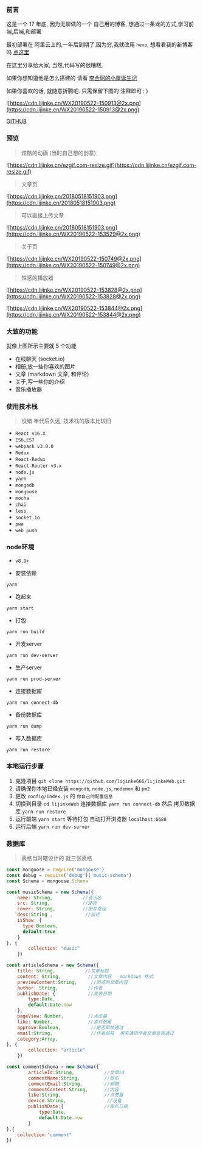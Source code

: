 ### 前言

这是一个 17 年底, 因为无聊做的一个 自己用的博客, 想通过一条龙的方式,学习前端,后端,和部署

最初部署在 阿里云上的,一年后到期了,因为穷,我就改用 `hexo`, 想看看我的新博客吗 [点这里](https://www.lijinke.cn)

在这里分享给大家, 当然,代码写的很糟糕,

如果你想知道他是怎么搭建的 请看 [李金珂的小屋诞生记](https://www.lijinke.cn/2017/05/22/%E6%9D%8E%E9%87%91%E7%8F%82%E7%9A%84%E5%B0%8F%E5%B1%8B%E8%AF%9E%E7%94%9F%E8%AE%B0/)

如果你喜欢的话, 就随意折腾吧. 只需保留下图的 注释即可 : )

![https://cdn.lijinke.cn/WX20190522-150913@2x.png](https://cdn.lijinke.cn/WX20190522-150913@2x.png)

[GITHUB](https://github.com/lijinke666/jinke-blog)

### 预览

> 炫酷的动画 (当时自己想的创意)

![https://cdn.lijinke.cn/ezgif.com-resize.gif](https://cdn.lijinke.cn/ezgif.com-resize.gif)

> 文章页

![https://cdn.lijinke.cn/20180518151903.png](https://cdn.lijinke.cn/20180518151903.png)

> 可以直接上传文章

![https://cdn.lijinke.cn/20180518151903.png](https://cdn.lijinke.cn/WX20190522-153529@2x.png)

>关于页

![https://cdn.lijinke.cn/WX20190522-150749@2x.png](https://cdn.lijinke.cn/WX20190522-150749@2x.png)

> 性感的播放器

![https://cdn.lijinke.cn/WX20190522-153828@2x.png](https://cdn.lijinke.cn/WX20190522-153828@2x.png)

![https://cdn.lijinke.cn/WX20190522-153844@2x.png](https://cdn.lijinke.cn/WX20190522-153844@2x.png)

### 大致的功能

就像上图所示主要就 5 个功能

- 在线聊天 (socket.io)
- 相册,放一些你喜欢的图片
- 文章 (markdown 文章, 和评论)
- 关于,写一些你的介绍
- 音乐播放器

### 使用技术栈

> 没错 年代后久远, 技术栈的版本比较旧
- `React v16.X`
- `ES6,ES7`
- `webpack v3.0.0`
- `Redux`
- `React-Redux`
- `React-Router v3.x`
- `node.js`
- `yarn`
- `mongodb`
- `mongoose`
- `mocha`
- `chai`
- `less`
- `socket.io`
- `pwa`
- `web push`

### node环境
- `v8.9+`

- 安装依赖

```
yarn
```
- 跑起来
```
yarn start
```
- 打包
```
yarn run build
```
- 开发server
```
yarn run dev-server
```
- 生产server
```
yarn run prod-server
```
- 连接数据库
```
yarn run connect-db
```
- 备份数据库
```
yarn run dump
```
- 写入数据库
```
yarn run restore
```

### 本地运行步骤

1. 克隆项目 `git clone https://github.com/lijinke666/lijinkeWeb.git`
2. 请确保你本地已经安装 `mongodb`, `node.js`, `nodemon` 和 `pm2`
3. 更改 `config/index.js` 的 `你自己的配置信息`
3. 切换到目录 `cd lijinkeWeb` 连接数据库 `yarn run connect-db` 然后 拷贝数据库 `yarn run restore`
4. 运行前端 `yarn start` 等待打包 自动打开浏览器 `localhost:6688`
5. 运行后端 `yarn run dev-server`


### 数据库

> 表格当时瞎设计的 就三张表格

```js
const mongoose = require('mongoose')
const debug = require('debug')('music-schema')
const Schema = mongoose.Schema

const musicSchema = new Schema({
    name: String,           //音乐名
    src: String,            //路径
    cover: String,          //图片路径
    desc:String ,            //描述
    isShow: {
      type:Boolean,
      default:true
    }
}, {
        collection: "music"
    })

const articleSchema = new Schema({
    title: String,           //文章标题
    content: String,          //文章内容   markdown 格式
    previewContent:String,     //预览的文章内容
    author: String,           //作者
    publishDate: {            //发表日期
        type:Date,
        default:Date.now
    },
    pageView: Number,         //点击量
    like: Number,             //喜欢数量
    approve:Boolean,           //是否审核通过
    email:String,              //作者邮箱  用来通知作者文章是否通过
    category:Array,
}, {
        collection: "article"
    })

const commentSchema = new Schema({
        articleId:String,           //文章id
        commentName:String,         //姓名
        commentEmail:String,        //邮箱
        commentContent:String,      //内容
        like:String,                //点赞量
        device:String,               //设备
        publishDate:{               //发布日期
            type:Date,
            default:Date.now
        }
},{
    collection:"comment"
})
```
